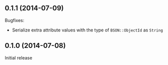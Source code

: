 ## 0.1.1 (2014-07-09)

Bugfixes:

  - Serialize extra attribute values with the type of `BSON::ObjectId` as `String`

## 0.1.0 (2014-07-08)

Initial release
